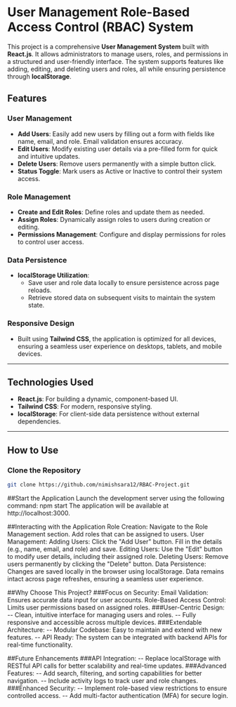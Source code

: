 # User Management Role-Based Access Control (RBAC) System

This project is a comprehensive **User Management System** built with **React.js**. It allows administrators to manage users, roles, and permissions in a structured and user-friendly interface. The system supports features like adding, editing, and deleting users and roles, all while ensuring persistence through **localStorage**.

## Features

### User Management
- **Add Users**: Easily add new users by filling out a form with fields like name, email, and role. Email validation ensures accuracy.
- **Edit Users**: Modify existing user details via a pre-filled form for quick and intuitive updates.
- **Delete Users**: Remove users permanently with a simple button click.
- **Status Toggle**: Mark users as Active or Inactive to control their system access.

### Role Management
- **Create and Edit Roles**: Define roles and update them as needed.
- **Assign Roles**: Dynamically assign roles to users during creation or editing.
- **Permissions Management**: Configure and display permissions for roles to control user access.

### Data Persistence
- **localStorage Utilization**: 
  - Save user and role data locally to ensure persistence across page reloads.
  - Retrieve stored data on subsequent visits to maintain the system state.

### Responsive Design
- Built using **Tailwind CSS**, the application is optimized for all devices, ensuring a seamless user experience on desktops, tablets, and mobile devices.

---

## Technologies Used

- **React.js**: For building a dynamic, component-based UI.
- **Tailwind CSS**: For modern, responsive styling.
- **localStorage**: For client-side data persistence without external dependencies.

---

## How to Use

### Clone the Repository
```bash
git clone https://github.com/nimishsara12/RBAC-Project.git


```
##Start the Application
Launch the development server using the following command:
npm start
The application will be available at http://localhost:3000.

##Interacting with the Application
Role Creation:
Navigate to the Role Management section.
Add roles that can be assigned to users.
User Management:
Adding Users:
Click the "Add User" button.
Fill in the details (e.g., name, email, and role) and save.
Editing Users:
Use the "Edit" button to modify user details, including their assigned role.
Deleting Users:
Remove users permanently by clicking the "Delete" button.
Data Persistence:
Changes are saved locally in the browser using localStorage.
Data remains intact across page refreshes, ensuring a seamless user experience.


##Why Choose This Project?
###Focus on Security:
Email Validation: Ensures accurate data input for user accounts.
Role-Based Access Control: Limits user permissions based on assigned roles.
###User-Centric Design:
-- Clean, intuitive interface for managing users and roles.
-- Fully responsive and accessible across multiple devices.
###Extendable Architecture:
-- Modular Codebase: Easy to maintain and extend with new features.
-- API Ready: The system can be integrated with backend APIs for real-time functionality.


##Future Enhancements
###API Integration:
-- Replace localStorage with RESTful API calls for better scalability and real-time updates.
###Advanced Features:
-- Add search, filtering, and sorting capabilities for better navigation.
-- Include activity logs to track user and role changes.
###Enhanced Security:
-- Implement role-based view restrictions to ensure controlled access.
-- Add multi-factor authentication (MFA) for secure login.
